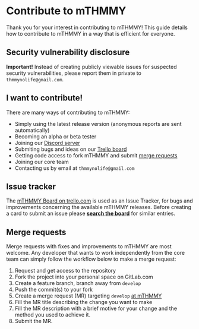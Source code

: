 # Contribute to mTHMMY

Thank you for your interest in contributing to mTHMMY! This guide details how
to contribute to mTHMMY in a way that is efficient for everyone.

## Security vulnerability disclosure

**Important!** Instead of creating publicly viewable issues for suspected security
vulnerabilities, please report them in private to
`thmmynolife@gmail.com`.

## I want to contribute!

There are many ways of contributing to mTHMMY:

- Simply using the latest release version (anonymous reports are sent automatically)
- Becoming an alpha or beta tester
- Joining our [Discord server][discord-server]
- Submiting bugs and ideas on our [Trello board][trello-board]
- Getting code access to fork mTHMMY and submit [merge requests](#merge-requests)
- Joining our core team
- Contacting us by email at `thmmynolife@gmail.com`

## Issue tracker

The [mTHMMY Board on trello.com][trello-board] is used as an Issue Tracker, for bugs and improvements concerning the available mTHMMY releases.
Before creating a card to submit an issue please **[search the board][trello-board]** for similar entries.

## Merge requests

Merge requests with fixes and improvements to mTHMMY are most welcome. Any developer that wants to work independently from the core team can simply
follow the workflow below to make a merge request:

1. Request and get access to the repository
1. Fork the project into your personal space on GitLab.com
1. Create a feature branch, branch away from `develop`
1. Push the commit(s) to your fork
1. Create a merge request (MR) targeting `develop` [at mTHMMY](https://gitlab.com/ThmmyNoLife/mTHMMY/tree/develop)
1. Fill the MR title describing the change you want to make
1. Fill the MR description with a brief motive for your change and the method you used to achieve it.
1. Submit the MR.




[trello-board]: https://trello.com/invite/b/4MVlkrkg/44a931707bd0b84a5e0bdfc42b9ae4f1/mthmmy
[discord-server]: https://discord.gg/CVt3yrn

